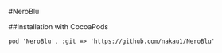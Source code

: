 #NeroBlu

##Installation with CocoaPods

```
pod 'NeroBlu', :git => 'https://github.com/nakau1/NeroBlu'
```
